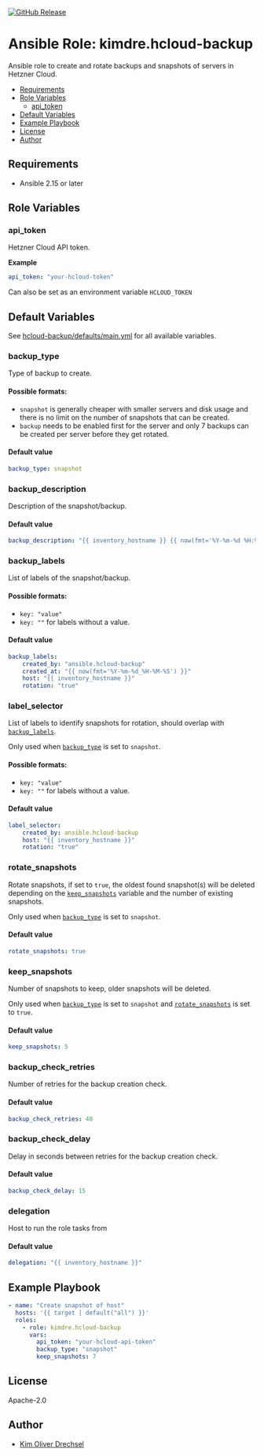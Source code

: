 [![GitHub Release](https://img.shields.io/github/v/release/kimdre/ansible.hcloud-backup?logo=github&label=Galaxy%20version&link=https%3A%2F%2Fgithub.com%2Fkimdre%2Fansible.hcloud-backup%2Freleases)](https://galaxy.ansible.com/ui/standalone/roles/kimdre/hcloud-backup/)

# Ansible Role: kimdre.hcloud-backup

Ansible role to create and rotate backups and snapshots of servers in Hetzner Cloud.

<!-- TOC -->

* [Requirements](#requirements)
* [Role Variables](#role-variables)
    * [api_token](#api_token)
* [Default Variables](#default-variables)
* [Example Playbook](#example-playbook)
* [License](#license)
* [Author](#author)

<!-- TOC -->

## Requirements

- Ansible 2.15 or later

## Role Variables

### api_token

Hetzner Cloud API token.

**Example**

```yaml
api_token: "your-hcloud-token"
```

Can also be set as an environment variable `HCLOUD_TOKEN`

## Default Variables

See [hcloud-backup/defaults/main.yml](https://github.com/kimdre/ansible.hcloud-backup/blob/main/defaults/main.yml) for
all available variables.

### backup_type

Type of backup to create.

#### Possible formats:

- `snapshot` is generally cheaper with smaller servers and disk usage and there is no limit on the number of snapshots
  that can be created.
- `backup` needs to be enabled first for the server and only 7 backups can be created per server before they get rotated.

#### Default value

```yaml
backup_type: snapshot
```

### backup_description

Description of the snapshot/backup.

#### Default value

```yaml
backup_description: "{{ inventory_hostname }} {{ now(fmt='%Y-%m-%d %H:%M:%S') }}"
```

### backup_labels

List of labels of the snapshot/backup.

#### Possible formats:

- `key: "value"`
- `key: ""`  for labels without a value.

#### Default value

```yaml
backup_labels:
    created_by: "ansible.hcloud-backup"
    created_at: "{{ now(fmt='%Y-%m-%d_%H-%M-%S') }}"
    host: "{{ inventory_hostname }}"
    rotation: "true"
```

### label_selector

List of labels to identify snapshots for rotation, should overlap with [`backup_labels`](#backup_labels).

Only used when [`backup_type`](#backup_type) is set to `snapshot`.

#### Possible formats:

- `key: "value"`
- `key: ""`  for labels without a value.

#### Default value

```yaml
label_selector:
    created_by: ansible.hcloud-backup
    host: "{{ inventory_hostname }}"
    rotation: "true"
```

### rotate_snapshots

Rotate snapshots, if set to `true`, the oldest found snapshot(s) will be deleted
depending on the [`keep_snapshots`](#keep_snapshots) variable and the number of existing snapshots.

Only used when [`backup_type`](#backup_type) is set to `snapshot`.

#### Default value

```yaml
rotate_snapshots: true
```

### keep_snapshots

Number of snapshots to keep, older snapshots will be deleted.

Only used when [`backup_type`](#backup_type) is set to `snapshot`
and [`rotate_snapshots`](#rotate_snapshots) is set to `true`.

#### Default value

```yaml
keep_snapshots: 5
```

### backup_check_retries

Number of retries for the backup creation check.

#### Default value

```yaml
backup_check_retries: 40
```

### backup_check_delay

Delay in seconds between retries for the backup creation check.

#### Default value

```yaml
backup_check_delay: 15
```

### delegation

Host to run the role tasks from

#### Default value

```yaml
delegation: "{{ inventory_hostname }}"
```

## Example Playbook

```yaml
- name: "Create snapshot of host"
  hosts: '{{ target | default("all") }}'
  roles:
    - role: kimdre.hcloud-backup
      vars:
        api_token: "your-hcloud-api-token"
        backup_type: "snapshot"
        keep_snapshots: 7
```

## License

Apache-2.0

## Author

- [Kim Oliver Drechsel](https://github.com/kimdre)
